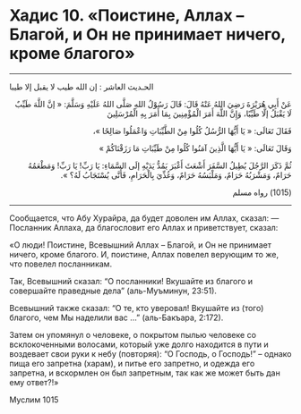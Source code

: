 
<h1 class="hadith-header">Хадис 10. «Поистине, Аллах – Благой, и Он не принимает ничего, кроме благого»</h1> 

<hr>

<p class="arabic-text">الحـديث العاشر : إن الله طيب لا يقبل إلا طيبا</p>

<p class="arabic-text" dir="rtl">
عَنْ أَبِي هُرَيْرَةَ رَضِيَ اللهُ عَنْهُ قَالَ: قَالَ رَسُوْلُ اللهِ صَلَّى اللهُ عَلَيْهِ وَسَلَّمَ: « إنَّ اللَّهَ طَيِّبٌ لَا يَقْبَلُ إلَّا طَيِّبًا، وَإِنَّ اللَّهَ أَمَرَ الْمُؤْمِنِينَ بِمَا أَمَرَ بِهِ الْمُرْسَلِينَ 
</p>

<p class="arabic-text" dir="rtl">
فَقَالَ تَعَالَى: « يَا أَيُّهَا الرُّسُلُ كُلُوا مِنْ الطَّيِّبَاتِ وَاعْمَلُوا صَالِحًا »، 
</p>

<p class="arabic-text" dir="rtl">
وَقَالَ تَعَالَى: « يَا أَيُّهَا الَّذِينَ آمَنُوا كُلُوا مِنْ طَيِّبَاتِ مَا رَزَقْنَاكُمْ » 
</p>

<p class="arabic-text" dir="rtl">
ثُمَّ ذَكَرَ الرَّجُلَ يُطِيلُ السَّفَرَ أَشْعَثَ أَغْبَرَ يَمُدُّ يَدَيْهِ إلَى السَّمَاءِ: يَا رَبِّ! يَا رَبِّ! وَمَطْعَمُهُ حَرَامٌ، وَمَشْرَبُهُ حَرَامٌ، وَمَلْبَسُهُ حَرَامٌ، وَغُذِّيَ بِالْحَرَامِ، فَأَنَّى يُسْتَجَابُ لَهُ؟ ». 
</p>

<p class="arabic-subtext" dir="rtl">
(1015) رواه مسلم
</p>

<hr>

<p class="russian-text">
Сообщается, что Абу Хурайра, да будет доволен им Аллах, сказал: 
— Посланник Аллаха, да благословит его Аллах и приветствует, сказал: 
</p>

<p class="russian-text">«О люди! Поистине, Всевышний Аллах – Благой, и Он не принимает ничего, кроме благого. И, поистине, Аллах повелел верующим то же, что повелел посланникам.</p>

<p class="russian-text">Так, Всевышний сказал: “О посланники! Вкушайте из благого и совершайте праведные дела” (аль-Муъминун, 23:51).</p> 

<p class="russian-text">Всевышний также сказал: “О те, кто уверовал! Вкушайте из (того) благого, чем Мы наделили вас …” (аль-Бакъара, 2:172).</p>

<p class="russian-text">
Затем он упомянул о человеке, о покрытом пылью человеке со всклокоченными волосами, который уже долго находится в пути и воздевает свои руки к небу (повторяя): “О Господь, о Господь!” – однако пища его запретна (харам), и питье его запретно, и одежда его запретна, и вскормлен он был запретным, так как же может быть дан ему ответ?!»
</p>

<p class="russian-subtext">Муслим 1015</p>